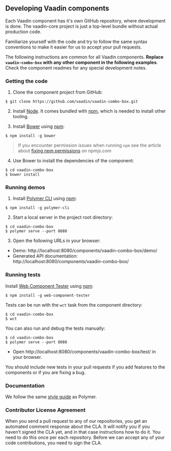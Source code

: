 ## Developing Vaadin components

Each Vaadin component has it's own GitHub repository, where development is done. The vaadin-core project is just a top-level bundle without actual production code.

Familiarize yourself with the code and try to follow the same syntax conventions to make it easier for us to accept your pull requests.

The following instructions are common for all Vaadin components. **Replace `vaadin-combo-box` with any other component in the following examples**. Check the component readmes for any special development notes.

### Getting the code

1. Clone the component project from GitHub:

  ```shell
  $ git clone https://github.com/vaadin/vaadin-combo-box.git
  ```

2. Install [Node](https://nodejs.org/en/download/). It comes bundled with [npm](https://npmjs.com), which is needed to install other tooling.

3. Install [Bower](http://bower.io) using [npm](https://npmjs.com):

  ```shell
  $ npm install -g bower
  ```

  > If you encounter permission issues when running `npm` see the article about [fixing npm permissions](https://docs.npmjs.com/getting-started/fixing-npm-permissions) on npmjs.com

4. Use Bower to install the dependencies of the component:

  ```shell
  $ cd vaadin-combo-box
  $ bower install
  ```

### Running demos

1. Install [Polymer CLI](https://github.com/Polymer/polymer-cli) using [npm](https://npmjs.com):

  ```shell
  $ npm install -g polymer-cli
  ```

2. Start a local server in the project root directory:

  ```shell
  $ cd vaadin-combo-box
  $ polymer serve --port 8080
  ```

3. Open the following URLs in your browser:
  - Demo: http://localhost:8080/components/vaadin-combo-box/demo/
  - Generated API documentation:  http://localhost:8080/components/vaadin-combo-box/

### Running tests

Install [Web Component Tester](https://github.com/Polymer/web-component-tester) using [npm](https://npmjs.com):
```shell
$ npm install -g web-component-tester
```

Tests can be run with the `wct` task from the component directory:

```shell
$ cd vaadin-combo-box
$ wct
```

You can also run and debug the tests manually:
```shell
$ cd vaadin-combo-box
$ polymer serve --port 8080
```
- Open http://localhost:8080/components/vaadin-combo-box/test/ in your browser.

You should include new tests in your pull requests if you add features to the components or if you are fixing a bug.

### Documentation

We follow the same [style guide](https://www.polymer-project.org/2.0/docs/tools/documentation) as Polymer.

### Contributor License Agreement

When you send a pull request to any of our repositories, you get an automated comment response about the CLA. It will notify you if you haven’t signed the CLA yet, and in that case instructions how to do it. You need to do this once per each repository. Before we can accept any of your code contributions, you need to sign the CLA.
